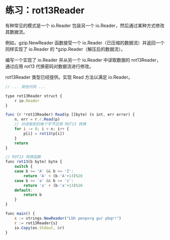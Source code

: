 # 练习：rot13Reader
有种常见的模式是一个 io.Reader 包装另一个 io.Reader，然后通过某种方式修改其数据流。

例如，gzip.NewReader 函数接受一个 io.Reader（已压缩的数据流）并返回一个同样实现了 io.Reader 的 *gzip.Reader（解压后的数据流）。

编写一个实现了 io.Reader 并从另一个 io.Reader 中读取数据的 rot13Reader，通过应用 rot13 代换密码对数据流进行修改。

rot13Reader 类型已经提供。实现 Read 方法以满足 io.Reader。

```js
// ... 其他代码 ...

type rot13Reader struct {
	r io.Reader
}

func (r *rot13Reader) Read(p []byte) (n int, err error) {
	n, err = r.r.Read(p)
    // 对读取到的每个字节应用 ROT13 转换
	for i := 0; i < n; i++ {
		p[i] = rot13(p[i])
	}
	return
}

// ROT13 转换函数
func rot13(b byte) byte {
	switch {
	case b >= 'A' && b <= 'Z':
		return 'A' + (b-'A'+13)%26
	case b >= 'a' && b <= 'z':
		return 'a' + (b-'a'+13)%26
	default:
		return b
	}
}

func main() {
	s := strings.NewReader("Lbh penpxrq gur pbqr!")
	r := rot13Reader{s}
	io.Copy(os.Stdout, &r)
}
```
